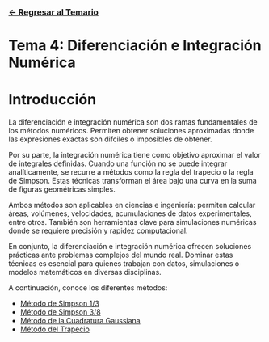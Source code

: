 ### [<- Regresar al Temario](https://github.com/SebastianRSS04/Metodos-Numericos-Git/blob/c9829f46be4ec2aa47381fa4eb9504aa16c8d72e/README.md)

# Tema 4: Diferenciación e Integración Numérica 

# Introducción 
La diferenciación e integración numérica son dos ramas fundamentales de los métodos numéricos. 
Permiten obtener soluciones aproximadas donde las expresiones exactas son difciles o imposibles de obtener.

Por su parte, la integración numérica tiene como objetivo aproximar
el valor de integrales definidas. Cuando una función no se puede integrar 
analíticamente, se recurre a métodos como la regla del trapecio o la 
regla de Simpson. Estas técnicas transforman el área bajo una curva en 
la suma de figuras geométricas simples.

Ambos métodos son aplicables en ciencias e ingeniería: permiten calcular
áreas, volúmenes, velocidades, acumulaciones de datos experimentales,
entre otros. También son herramientas clave para simulaciones numéricas 
donde se requiere precisión y rapidez computacional.

En conjunto, la diferenciación e integración numérica ofrecen soluciones 
prácticas ante problemas complejos del mundo real. Dominar estas técnicas 
es esencial para quienes trabajan con datos, simulaciones o modelos 
matemáticos en diversas disciplinas.

A continuación, conoce los diferentes métodos:
- [Método de Simpson 1/3](https://github.com/SebastianRSS04/Metodos-Numericos-Git/blob/c9829f46be4ec2aa47381fa4eb9504aa16c8d72e/T4/M%C3%A9todo_de_Simpson_13.md)
- [Método de Simpson 3/8](https://github.com/SebastianRSS04/Metodos-Numericos-Git/blob/c9829f46be4ec2aa47381fa4eb9504aa16c8d72e/T4/M%C3%A9todo_de_Simpson_38.md)
- [Método de la Cuadratura Gaussiana](https://github.com/SebastianRSS04/Metodos-Numericos-Git/blob/c9829f46be4ec2aa47381fa4eb9504aa16c8d72e/T4/M%C3%A9todo_de_la_Cuadratura_Gaussiana.md)
- [Método del Trapecio](https://github.com/SebastianRSS04/Metodos-Numericos-Git/blob/c9829f46be4ec2aa47381fa4eb9504aa16c8d72e/T4/M%C3%A9todo_del_Trapecio.md)
